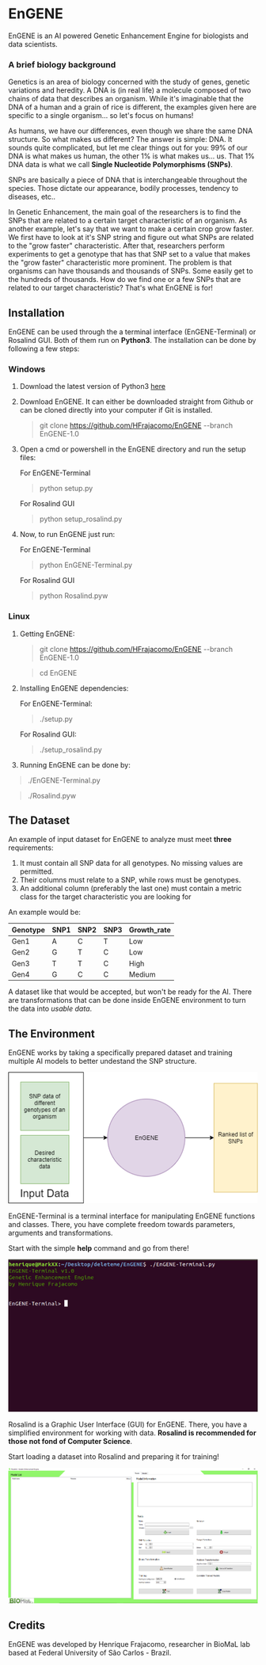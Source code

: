 # EnGENE

EnGENE is an AI powered Genetic Enhancement Engine for biologists and data scientists.

### A brief biology background

Genetics is an area of biology concerned with the study of genes, genetic variations and heredity. A DNA is (in real life) a molecule composed of two chains of data that describes an organism. While it's imaginable that the DNA of a human and a grain of rice is different, the examples given here are specific to a single organism... so let's focus on humans!

As humans, we have our differences, even though we share the same DNA structure. So what makes us different? The answer is simple: DNA. It sounds quite complicated, but let me clear things out for you: 99% of our DNA is what makes us human, the other 1% is what makes us... us. That 1% DNA data is what we call **Single Nucleotide Polymorphisms (SNPs)**.

SNPs are basically a piece of DNA that is interchangeable throughout the species. Those dictate our appearance, bodily processes, tendency to diseases, etc..

In Genetic Enhancement, the main goal of the researchers is to find the SNPs that are related to a certain target characteristic of an organism. As another example, let's say that we want to make a certain crop grow faster. We first have to look at it's SNP string and figure out what SNPs are related to the "grow faster" characteristic. After that, researchers perform experiments to get a genotype that has that SNP set to a value that makes the "grow faster" characteristic more prominent. The problem is that organisms can have thousands and thousands of SNPs. Some easily get to the hundreds of thousands. How do we find one or a few SNPs that are related to our target characteristic? That's what EnGENE is for!

## Installation

EnGENE can be used through the a terminal interface (EnGENE-Terminal) or Rosalind GUI. Both of them run on **Python3**. The installation can be done by following a few steps:

### Windows

 1. Download the latest version of Python3 [here](https://www.python.org/downloads/)
 2. Download EnGENE. It can either be downloaded straight from Github or can be cloned directly into your computer if Git is installed.

	> git clone https://github.com/HFrajacomo/EnGENE --branch EnGENE-1.0

 3. Open a cmd or powershell in the EnGENE directory and run the setup files:

	For EnGENE-Terminal
	> python setup.py

	For Rosalind GUI
	> python setup_rosalind.py

 4. Now, to run EnGENE just run:
 
	For EnGENE-Terminal
	> python EnGENE-Terminal.py	
	
	For Rosalind GUI
	> python Rosalind.pyw	

### Linux

 1. Getting EnGENE:
	
	> git clone https://github.com/HFrajacomo/EnGENE --branch EnGENE-1.0
	
	> cd EnGENE
	
2. Installing EnGENE dependencies:
	
	For EnGENE-Terminal:

	> ./setup.py
		
	For Rosalind GUI:
	
	> ./setup_rosalind.py

3. Running EnGENE can be done by:

> ./EnGENE-Terminal.py

> ./Rosalind.pyw


## The Dataset

An example of input dataset for EnGENE to analyze must meet **three** requirements:

 1. It must contain all SNP data for all genotypes. No missing values are permitted.
 2. Their columns must relate to a SNP, while rows must be genotypes.
 3. An additional column (preferably the last one) must contain a metric class for the target characteristic you are looking for

An example would be:

| Genotype | SNP1 | SNP2 | SNP3 | Growth_rate|
|--|--|--|--|--|
| Gen1 | A | C | T | Low
| Gen2 | G | T | C | Low
| Gen3 | T | T | C | High
| Gen4 | G| C | C | Medium

A dataset like that would be accepted, but won't be ready for the AI. There are transformations that can be done inside EnGENE environment to turn the data into *usable data*. 

## The Environment

EnGENE works by taking a specifically prepared dataset and training multiple AI models to better undestand the SNP structure. 

![](git_images/Flowchart.png)

EnGENE-Terminal is a terminal interface for manipulating EnGENE functions and classes. There, you have complete freedom towards parameters, arguments and transformations.

Start with the simple **help** command and go from there!

![](git_images/EnGENE-Terminal.jpg)

Rosalind is a Graphic User Interface (GUI) for EnGENE. There, you have a simplified environment for working with data. **Rosalind is recommended for those not fond of Computer Science**.

Start loading a dataset into Rosalind and preparing it for training!

![](git_images/Rosalind.png)

## Credits

EnGENE was developed by Henrique Frajacomo, researcher in BioMaL lab based at Federal University of São Carlos - Brazil.
